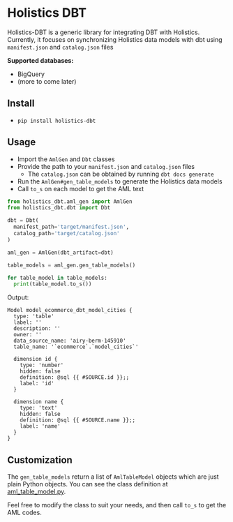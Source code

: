 # Holistics DBT

Holistics-DBT is a generic library for integrating DBT with Holistics.
Currently, it focuses on synchronizing Holistics data models with dbt using `manifest.json` and `catalog.json` files

**Supported databases:**
- BigQuery
- (more to come later)

## Install
- `pip install holistics-dbt`

## Usage
- Import the `AmlGen` and `Dbt` classes
- Provide the path to your `manifest.json` and `catalog.json` files
  - The `catalog.json` can be obtained by running `dbt docs generate`
- Run the `AmlGen#gen_table_models` to generate the Holistics data models
- Call `to_s` on each model to get the AML text

```python
from holistics_dbt.aml_gen import AmlGen
from holistics_dbt.dbt import Dbt

dbt = Dbt(
  manifest_path='target/manifest.json',
  catalog_path='target/catalog.json'
)

aml_gen = AmlGen(dbt_artifact=dbt)

table_models = aml_gen.gen_table_models()

for table_model in table_models:
  print(table_model.to_s())
```

Output:
```
Model model_ecommerce_dbt_model_cities {
  type: 'table'
  label: ''
  description: ''
  owner: ''
  data_source_name: 'airy-berm-145910'
  table_name: '`ecommerce`.`model_cities`'

  dimension id {
    type: 'number'
    hidden: false
    definition: @sql {{ #SOURCE.id }};;
    label: 'id'
  }

  dimension name {
    type: 'text'
    hidden: false
    definition: @sql {{ #SOURCE.name }};;
    label: 'name'
  }
}
```

## Customization

The `gen_table_models` return a list of `AmlTableModel` objects which are just plain Python objects. You can see the class definition at [aml_table_model.py](https://github.com/holistics/holistics_dbt/blob/master/holistics_dbt/aml_table_model.py).

Feel free to modify the class to suit your needs, and then call `to_s` to get the AML codes.

